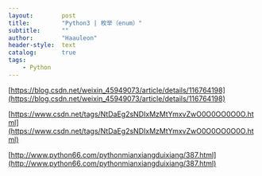 ```yaml
---
layout:        post
title:         "Python3 | 枚举（enum）"
subtitle:      ""
author:        "Haauleon"
header-style:  text
catalog:       true
tags:
    - Python
---
```


[https://blog.csdn.net/weixin_45949073/article/details/116764198](https://blog.csdn.net/weixin_45949073/article/details/116764198)   

[https://www.csdn.net/tags/NtDaEg2sNDIxMzMtYmxvZwO0O0OO0O0O.html](https://www.csdn.net/tags/NtDaEg2sNDIxMzMtYmxvZwO0O0OO0O0O.html)    

[http://www.python66.com/pythonmianxiangduixiang/387.html](http://www.python66.com/pythonmianxiangduixiang/387.html)